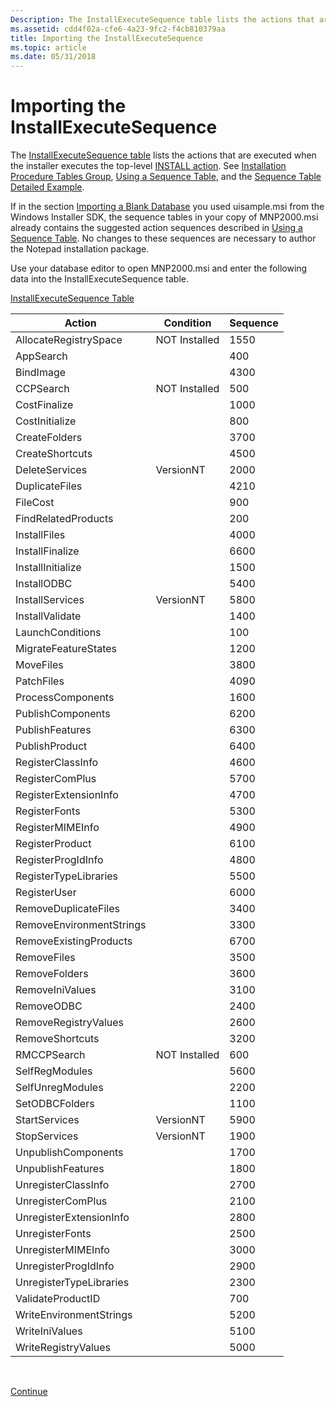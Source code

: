 ```yaml
---
Description: The InstallExecuteSequence table lists the actions that are executed when the installer executes the top-level INSTALL action. See Installation Procedure Tables Group, Using a Sequence Table, and the Sequence Table Detailed Example.
ms.assetid: cdd4f02a-cfe6-4a23-9fc2-f4cb810379aa
title: Importing the InstallExecuteSequence
ms.topic: article
ms.date: 05/31/2018
---
```


# Importing the InstallExecuteSequence

The [InstallExecuteSequence table](installexecutesequence-table.md) lists the actions that are executed when the installer executes the top-level [INSTALL action](install-action.md). See [Installation Procedure Tables Group](installation-procedure-tables-group.md), [Using a Sequence Table](using-a-sequence-table.md), and the [Sequence Table Detailed Example](sequence-table-detailed-example.md).

If in the section [Importing a Blank Database](importing-a-blank-database.md) you used uisample.msi from the Windows Installer SDK, the sequence tables in your copy of MNP2000.msi already contains the suggested action sequences described in [Using a Sequence Table](using-a-sequence-table.md). No changes to these sequences are necessary to author the Notepad installation package.

Use your database editor to open MNP2000.msi and enter the following data into the InstallExecuteSequence table.

[InstallExecuteSequence Table](installexecutesequence-table.md)



| Action                   | Condition     | Sequence |
|--------------------------|---------------|----------|
| AllocateRegistrySpace    | NOT Installed | 1550     |
| AppSearch                |               | 400      |
| BindImage                |               | 4300     |
| CCPSearch                | NOT Installed | 500      |
| CostFinalize             |               | 1000     |
| CostInitialize           |               | 800      |
| CreateFolders            |               | 3700     |
| CreateShortcuts          |               | 4500     |
| DeleteServices           | VersionNT     | 2000     |
| DuplicateFiles           |               | 4210     |
| FileCost                 |               | 900      |
| FindRelatedProducts      |               | 200      |
| InstallFiles             |               | 4000     |
| InstallFinalize          |               | 6600     |
| InstallInitialize        |               | 1500     |
| InstallODBC              |               | 5400     |
| InstallServices          | VersionNT     | 5800     |
| InstallValidate          |               | 1400     |
| LaunchConditions         |               | 100      |
| MigrateFeatureStates     |               | 1200     |
| MoveFiles                |               | 3800     |
| PatchFiles               |               | 4090     |
| ProcessComponents        |               | 1600     |
| PublishComponents        |               | 6200     |
| PublishFeatures          |               | 6300     |
| PublishProduct           |               | 6400     |
| RegisterClassInfo        |               | 4600     |
| RegisterComPlus          |               | 5700     |
| RegisterExtensionInfo    |               | 4700     |
| RegisterFonts            |               | 5300     |
| RegisterMIMEInfo         |               | 4900     |
| RegisterProduct          |               | 6100     |
| RegisterProgIdInfo       |               | 4800     |
| RegisterTypeLibraries    |               | 5500     |
| RegisterUser             |               | 6000     |
| RemoveDuplicateFiles     |               | 3400     |
| RemoveEnvironmentStrings |               | 3300     |
| RemoveExistingProducts   |               | 6700     |
| RemoveFiles              |               | 3500     |
| RemoveFolders            |               | 3600     |
| RemoveIniValues          |               | 3100     |
| RemoveODBC               |               | 2400     |
| RemoveRegistryValues     |               | 2600     |
| RemoveShortcuts          |               | 3200     |
| RMCCPSearch              | NOT Installed | 600      |
| SelfRegModules           |               | 5600     |
| SelfUnregModules         |               | 2200     |
| SetODBCFolders           |               | 1100     |
| StartServices            | VersionNT     | 5900     |
| StopServices             | VersionNT     | 1900     |
| UnpublishComponents      |               | 1700     |
| UnpublishFeatures        |               | 1800     |
| UnregisterClassInfo      |               | 2700     |
| UnregisterComPlus        |               | 2100     |
| UnregisterExtensionInfo  |               | 2800     |
| UnregisterFonts          |               | 2500     |
| UnregisterMIMEInfo       |               | 3000     |
| UnregisterProgIdInfo     |               | 2900     |
| UnregisterTypeLibraries  |               | 2300     |
| ValidateProductID        |               | 700      |
| WriteEnvironmentStrings  |               | 5200     |
| WriteIniValues           |               | 5100     |
| WriteRegistryValues      |               | 5000     |



 

[Continue](importing-the-installuisequence.md)

 

 



